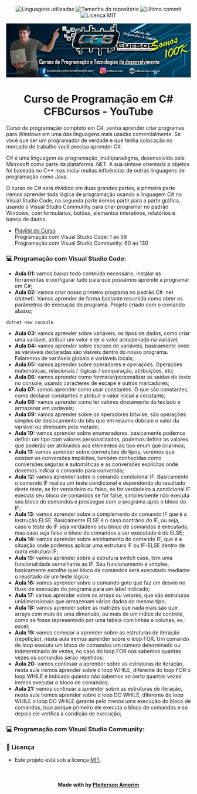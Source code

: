 <!-- Badges session -->
<p align="center">  
  <!-- languages -->
  <img src="https://img.shields.io/github/languages/count/pleiterson/curso-csharp-cfbcursos?style=social" alt="Linguagens utilizadas">
  <!-- repo size -->
  <img src="https://img.shields.io/github/repo-size/Pleiterson/curso-csharp-cfbcursos?style=social" alt="Tamanho do repositório">
  <!-- last commit -->
  <img src="https://img.shields.io/github/last-commit/Pleiterson/curso-csharp-cfbcursos?style=social" alt="Último commit">
  <!-- licence MIT -->
  <img src="https://img.shields.io/github/license/Pleiterson/curso-csharp-cfbcursos?style=social" alt="Licença MIT">
</p>

<!--Banner session-->
<p align="center">
  <img src="./assets/banner.png" alt="CFBCursos" title="CFBCursos">
</p>

<!--About session-->
<h1 align="center">Curso de Programação em C#<br>CFBCursos - YouTube</h1>

Curso de programação completo em C#, venha aprender criar programas para Windows em uma das linguagens mais usadas comercialmente. Se você que ser um programador de verdade e que tenha colocação no mercado de trabalho você precisa aprender C#.

C# é uma linguagem de programação, multiparadigma, desenvolvida pela Microsoft como parte da plataforma .NET. A sua sintaxe orientada a objetos foi baseada no C++ mas inclui muitas influências de outras linguagens de programação como Java.

O curso de C# será dividido em duas grandes partes, a primeira parte iremos aprender toda lógica de programação usando a linguagem C# no Visual Studio Code, na segunda parte iremos partir para a parte gráfica, usando o Visual Studio Community para criar programar no padrão Windows, com formulários, botões, elementos interativos, relatórios e banco de dados.

- [Playlist do Curso](https://www.youtube.com/playlist?list=PLx4x_zx8csUglgKTmgfVFEhWWBQCasNGi)
<br>Programação com Visual Studio Code: 1 ao 59
<br>Programação com Visual Studio Community: 60 ao 130

<!-- Aulas -->
<h3>💻 Programação com Visual Studio Code:</h3>

- **Aula 01:** vamos baixar todo conteúdo necessário, instalar as ferramentas e configurar tudo para que possamos aprende a programar em C#;
- **Aula 02:** vamos criar nosso primeiro programa no padrão C# .net (dotnet). Vamos aprender de forma bastante resumida como obter os parâmetros de execução do programa. Projeto criado com o comando abaixo;
```
dotnet new console
```
- **Aula 03:** vamos aprender sobre variáveis, os tipos de dados, como criar uma variável, atribuir um valor e ler o valor armazenado na variável;
- **Aula 04:** vamos aprender sobre escopo de variáveis, basicamente onde as variáveis declaradas são visíveis dentro do nosso programa. Falaremos de variáveis globais e variáveis locais;
- **Aula 05:** vamos aprender sobre operadores e operações. Operações matemáticas, relacionais / lógicas / comparação, atribuições, etc;
- **Aula 06:** vamos aprender como formatar/personalizar as saídas de texto no console, usando caracteres de escape e outros marcadores;
- **Aula 07:** vamos aprender como usar constantes. O que são constantes, como declarar constantes e atribuir o valor inicial a constante;
- **Aula 08:** vamos aprender como ler valores diretamente do teclado e armazenar em variáveis;
- **Aula 09:** vamos aprender sobre os operadores bitwise, são operações simples de deslocamento de bits que em resumo dobram o valor da variável ou diminuem pela metade;
- **Aula 10:** vamos aprender sobre enumeradores, basicamente podemos definir um tipo com valores personalizados, podemos definir os valores que poderão ser atribuídos aos elementos do tipo enum que criarmos;
- **Aula 11:** vamos aprender sobre conversões de tipos, veremos que existem as conversões implícitas, também conhecidas como conversões seguras e automáticas e as conversões explícitas onde devemos indicar o comando para conversão;
- **Aula 12:** vamos aprender sobre o comando condicional IF. Basicamente o comando IF realiza um teste condicional e dependendo do resultado deste teste, se for verdadeiro ou falso, se for verdadeiro a condicional IF executa seu bloco de comandos se for false, simplesmente não executa seu bloco de comandos e prossegue com o programa após o bloco do IF;
- **Aula 13:** vamos aprender sobre o complemento do comando IF que é a instrução ELSE. Basicamente ELSE é o caso contrário do IF, ou seja, caso o teste do IF seja verdadeiro seu bloco de comandos é executado, mas caso seja falso o bloco de comandos a ser executado é do ELSE;
- **Aula 14:** vamos aprender sobre aninhamento do comando IF, que é a situação onde podemos aplicar uma estrutura IF ou IF-ELSE dentro de outra estrutura IF;
- **Aula 15:** vamos aprender sobre a estrutura switch case, tem uma funcionalidade semelhante ao IF. Seu funcionamento é simples, basicamente escolhe qual bloco de comandos será executado mediante o reusltado de um teste lógico;
- **Aula 16:** vamos aprender sobre o comando goto que faz um desvio no fluxo de execução do programa para um label indicado;
- **Aula 17:** vamos aprender sobre os arrays ou vetores, que são estruturas unidimensionais que armazenam vários dados do mesmo tipo;
- **Aula 18:** vamos aprender sobre as matrizes que nada mais são que arrays com mais de uma dimensão, ou mais de um índice de controle, como se fosse representado por uma tabela com linhas e colunas, ex.: excel;
- **Aula 19:** vamos começar a aprender sobre as estruturas de iteração (repetição), nesta aula iremos aprender sobre o loop FOR. Um comando de loop executa um bloco de comandos um número determinado ou indeterminado de vezes, no caso do loop FOR nós sabemos quantas vezes os comandos serão repetidos;
- **Aula 20:** vamos continuar a aprender sobre as estruturas de iteração, nesta aula iremos aprender sobre o loop WHILE, diferente do loop FOR o loop WHILE é indicado quando não sabemos ao certo quantas vezes iremos executar o bloco de comandos;
- **Aula 21:** vamos continuar a aprender sobre as estruturas de iteração, nesta aula iremos aprender sobre o loop DO WHILE, diferente do loop WHILE o loop DO WHILE garante pelo menos uma execução do bloco de comandos, isso porque primeiro ele executa o bloco de comandos e só depois ele verifica a condição de execução;

<h3>💻 Programação com Visual Studio Community:</h3>

<!--License session-->
<h3>📝 Licença</h3>

- Este projeto está sob a licença [MIT](./LICENSE).<br>

<!--Bottom session-->
<br><h4 align=center>Made with by <a target="_blank" href="https://pleiterson.vercel.app" >Pleiterson Amorim</a></h4>